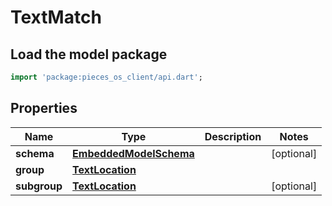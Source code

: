 # TextMatch

## Load the model package
```dart
import 'package:pieces_os_client/api.dart';
```

## Properties
Name | Type | Description | Notes
------------ | ------------- | ------------- | -------------
**schema** | [**EmbeddedModelSchema**](EmbeddedModelSchema) |  | [optional] 
**group** | [**TextLocation**](TextLocation) |  | 
**subgroup** | [**TextLocation**](TextLocation) |  | [optional] 




